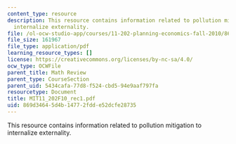```yaml
---
content_type: resource
description: This resource contains information related to pollution mitigation to
  internalize externality.
file: /ol-ocw-studio-app/courses/11-202-planning-economics-fall-2010/869d34645d4b14772fdde52dcfe28735_MIT11_202F10_rec1.pdf
file_size: 161967
file_type: application/pdf
learning_resource_types: []
license: https://creativecommons.org/licenses/by-nc-sa/4.0/
ocw_type: OCWFile
parent_title: Math Review
parent_type: CourseSection
parent_uid: 5434cafa-77d8-f524-cbd5-94e9aaf797fa
resourcetype: Document
title: MIT11_202F10_rec1.pdf
uid: 869d3464-5d4b-1477-2fdd-e52dcfe28735
---
```

This resource contains information related to pollution mitigation to internalize externality.